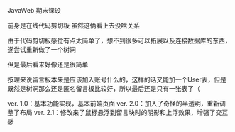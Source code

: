 JavaWeb 期末课设    

前身是在线代码剪切板 ~~虽然这俩看上去没啥关系~~

由于代码剪切板感觉有点太简单了，想不到很多可以拓展以及连接数据库的东西，遂尝试重新做了一个树洞  

~~但是最后看来好像还是很简单~~

按理来说留言板本来是应该加入账号什么的，这样的话又能加一个User表，但是既然是树洞那么还是匿名留言板比较好，所以最后还是只有一张表了（

ver. 1.0：基本功能实现，基本前端页面
ver. 2.0：加入了奇怪的半透明，重新调整了布局
ver. 2.1：修改来了鼠标悬浮到留言块时的阴影和上浮效果，增强了交互感
